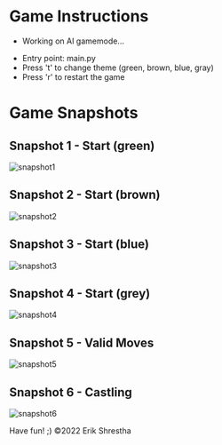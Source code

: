 # Game Instructions

* Working on AI gamemode...

- Entry point: main.py
- Press 't' to change theme (green, brown, blue, gray)
- Press 'r' to restart the game

# Game Snapshots

## Snapshot 1 - Start (green)
![snapshot1](snapshots/snapshot1.png)

## Snapshot 2 - Start (brown)
![snapshot2](snapshots/snapshot2.png)

## Snapshot 3 - Start (blue)
![snapshot3](snapshots/snapshot3.png)

## Snapshot 4 - Start (grey)
![snapshot4](snapshots/snapshot4.png)

## Snapshot 5 - Valid Moves
![snapshot5](snapshots/snapshot5.png)

## Snapshot 6 - Castling
![snapshot6](snapshots/snapshot6.png)

Have fun! ;)
©2022 Erik Shrestha
